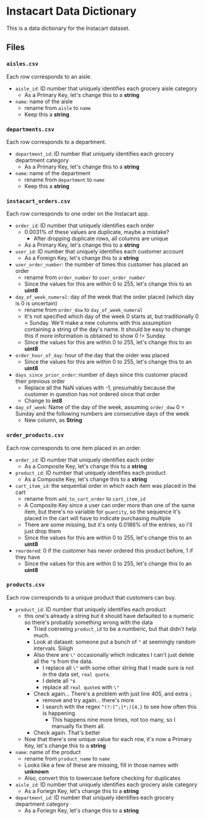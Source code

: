 # Instacart Data Dictionary

This is a data dictionary for the Instacart dataset.

## Files

### `aisles.csv`

Each row corresponds to an aisle.

- `aisle_id`: ID number that uniquely identifies each grocery aisle category
    - As a Primary Key, let's change this to a **string**
- `name`: name of the aisle
    - rename from `aisle` to `name`
    - Keep this a **string**

### `departments.csv`

Each row corresponds to a department.

- `department_id`: ID number that uniquely identifies each grocery department category
    - As a Primary Key, let's change this to a **string**
- `name`: name of the department
    - rename from `department` to `name`
    - Keep this a **string**

### `instacart_orders.csv`

Each row corresponds to one order on the Instacart app.

- `order_id`: ID number that uniquely identifies each order
    - 0.0031% of these values are duplicate, maybe a mistake?
        - After dropping duplicate rows, all columns are unique
    - As a Primary Key, let's change this to a **string**
- `user_id`: ID number that uniquely identifies each customer account
    - As a Foreign Key, let's change this to a **string**
- `user_order_number`: the number of times this customer has placed an order
    - rename from `order_number` to `user_order_number`
    - Since the values for this are within 0 to 255, let's change this to an **uint8**
- `day_of_week_numeral`: day of the week that the order placed (which day is 0 is uncertain)
    - rename from `order_dow` to `day_of_week_numeral`
    - It's not specified which day of the week 0 starts at, but traditionally 0 = Sunday. We'll make a new columns with this assumption containing a string of the day's name. It should be easy to change this if more information is obtained to show 0 != Sunday.
    - Since the values for this are within 0 to 255, let's change this to an **uint8**
- `order_hour_of_day`: hour of the day that the order was placed
    - Since the values for this are within 0 to 255, let's change this to an **uint8**
- `days_since_prior_order`: number of days since this customer placed their previous order
    - Replace all the NaN values with -1, presumably because the customer in question has not ordered since that order
    - Change to **int8**
- `day_of_week`: Name of the day of the week, assuming `order_dow` 0 = Sunday and the following numbers are consecutive days of the week
    - New column, as **String**

### `order_products.csv`

Each row corresponds to one item placed in an order.

- `order_id`: ID number that uniquely identifies each order
    - As a Composite Key, let's change this to a **string**
- `product_id`: ID number that uniquely identifies each product
    - As a Composite Key, let's change this to a **string**
- `cart_item_id`: the sequential order in which each item was placed in the cart
    - rename from `add_to_cart_order` to `cart_item_id`
    - A Composite Key since a user can order more than one of the same item, but there's no variable for `quantity`, so the sequence it's placed in the cart will have to indicate purchasing multiple
    - There are some missing, but it's only 0.0186% of the entries, so I'll just drop them
    - Since the values for this are within 0 to 255, let's change this to an **uint8**
- `reordered`: 0 if the customer has never ordered this product before, 1 if they have
    - Since the values for this are within 0 to 255, let's change this to an **uint8**

### `products.csv`

Each row corresponds to a unique product that customers can buy.

- `product_id`: ID number that uniquely identifies each product
    - this one's already a string but it should have defaulted to a numeric so there's probably something wrong with the data
        - Tried coerseing `product_id` to be a numberic, but that didn't help much. 
        - Look at dataset: someone put a bunch of `"` at seemingly random intervals. Siiiigh
        - Also there are `\"` occasionally which indicates I can't just delete all the `"`s from the data.
            - I replace all `\"` with some other string that I made sure is not in the data set, `real quote`.
            - I delete all `"`s
            - replace all `real quote`s with `\"`
        - Check again... There's a problem with just line 405, and extra `;`
            - remove and try again... there's more
            - I search with the regex `^(?:[^;]*;){4,}` to see how often this is happening
                - This happens nine more times, not too many, so I manually fix them all.
        - Check again. That's better
    - Now that there's one unique value for each row, it's now a Primary Key, let's change this to a **string**
- `name`: name of the product
    - rename from `product_name` to `name`
    - Looks like a few of these are missing, fill in those names with **__unknown__**
    - Also, convert this to lowercase before checking for duplicates
- `aisle_id`: ID number that uniquely identifies each grocery aisle category
    - As a Foriegn Key, let's change this to a **string**
- `department_id`: ID number that uniquely identifies each grocery department category
    - As a Foriegn Key, let's change this to a **string**